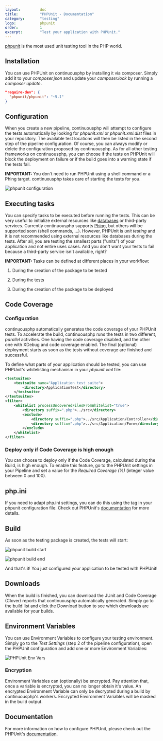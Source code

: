 ```yaml
---
layout:         doc
title:          "PHPUnit - Documentation"
category:       "testing"
logo:           phpunit
order:          1
excerpt:        "Test your application with PHPUnit."
---
```


[phpunit](https://phpunit.de/manual/current/en/) is the most used unit testing tool in the PHP world.

## Installation
You can use PHPUnit on continuousphp by installing it via composer. Simply add it to your *composer.json* and update your *composer.lock* by running a *composer update*.

```json
"require-dev": {
  "phpunit/phpunit": "~5.1"
}
```

## Configuration
When you create a new pipeline, continuousphp will attempt to configure the tests automatically by looking for *phpunit.xml* or *phpunit.xml.dist* files in your repository. The available test locations will then be listed in the second step of the pipeline configuration. Of course, you can always modify or delete the configuration proposed by continuousphp.
As for all other testing frameworks on continuousphp, you can choose if the tests on PHPUnit will block the deployment on failure or if the build goes into a warning state if the tests fail.

**IMPORTANT:** You don't need to run PHPUnit using a shell command or a Phing target. continuousphp takes care of starting the tests for you.

![phpunit configuration](/assets/doc/testing/phpunit/configuration.png)

## Executing tasks

You can specify tasks to be executed before running the tests. This can be very useful to initialize external resources like [databases](/documentation/databases) or third-party services. Currently continuousphp supports [Phing](https://www.phing.info/), but others will be supported soon (shell commands, ...). However, PHPUnit is *unit testing* and it is not recommended using external resources like databases during the tests. After all, you are testing the smallest parts ("units") of your application and not entire uses cases. And you don't want your tests to fail because a third-party service isn't available, right?

**IMPORTANT:** Tasks can be defined at different places in your workflow:

1. During the creation of the package to be tested

2. During the tests

3. During the creation of the package to be deployed

## Code Coverage

### Configuration

continuousphp automatically generates the code coverage of your PHPUnit tests. To accelerate the build, continuousphp runs the tests in two different, *parallel* activities. One having the code coverage disabled, and the other one with XDebug and code coverage enabled. The final (optional) deployment starts as soon as the tests without coverage are finished and successful.

To define what parts of your application should be tested, you can use PHPUnit's whitelisting mechanism in your *phpunit.xml* file:

```xml
<testsuites>
    <testsuite name="Application test suite">
        <directory>ApplicationTest</directory>
    </testsuite>
</testsuites>
<filter>
    <whitelist processUncoveredFilesFromWhitelist="true">
        <directory suffix=".php">../src</directory>
        <exclude>
            <directory suffix=".php">../src/Application/Controller</directory>
            <directory suffix=".php">../src/Application/Form</directory>
        </exclude>
    </whitelist>
</filter>
```

### Deploy only if Code Coverage is high enough

You can choose to deploy only if the Code Coverage, calculated during the Build, is high enough. To enable this feature, go to the PHPUnit settings in your Pipeline
and set a value for the *Required Coverage (%)* (integer value between 0 and 100).

## php.ini

If you need to adapt php.ini settings, you can do this using the *<php>* tag in your phpunit configuration file. Check out PHPUnit's [documentation](https://phpunit.de/manual/current/en/appendixes.configuration.html#appendixes.configuration.php-ini-constants-variables) for more details.

## Build

As soon as the testing package is created, the tests will start:

![phpunit build start](/assets/doc/testing/phpunit/build-start.png)

![phpunit build end](/assets/doc/testing/phpunit/build-end.png)

And that's it! You just configured your application to be tested with PHPUnit!

## Downloads

When the build is finished, you can download the JUnit and Code Coverage (Clover) reports that continuousphp
automatically generated. Simply go to the build list and click the Download button to see which downloads are available for your builds.

## Environment Variables

You can use Environment Variables to configure your testing environment. Simply go to the *Test Settings* (step 2
of the pipeline configuration), open the PHPUnit configuration and add one or more Environment Variables:

![PHPUnit Env Vars](/assets/doc/testing/phpunit/env-vars.png)

### Encryption

Environment Variables can (optionally) be encrypted. Pay attention that, once a variable is encrypted, you can no longer obtain
it's value. An encrypted Environment Variable can only be decrypted during a build by continuousphp's workers. Encrypted
Environment Variables will be masked in the build output.

## Documentation

For more information on how to configure PHPUnit, please check out the PHPUnit's [documentation](https://phpunit.de/manual/current/en/appendixes.configuration.html).